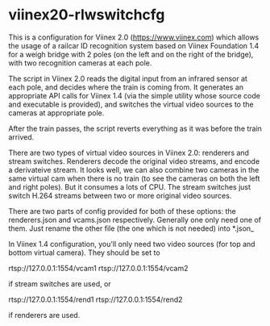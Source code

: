 # viinex20-rlwswitchcfg

This is a configuration for Viinex 2.0 (https://www.viinex.com) which allows the usage of a railcar ID recognition system based on Viinex Foundation 1.4 for a weigh bridge with 2 poles (on the left and on the right of the bridge), with two recognition cameras at each pole.

The script in Viinex 2.0 reads the digital input from an infrared sensor at each pole, and decides where the train is coming from. It generates an appropriate API calls for Viinex 1.4 (via the simple utility whose source code and executable is provided), and switches the virtual video sources to the cameras at appropriate pole.

After the train passes, the script reverts everything as it was before the train arrived.

There are two types of virtual video sources in Viinex 2.0: renderers and stream switches. Renderers decode the original video streams, and encode a derivateive stream. It looks well, we can also combine two cameras in the same virtual cam when there is no train (to see the cameras on both the left and right poles). But it consumes a lots of CPU. The stream switches just switch H.264 streams between two or more original video sources. 

There are two parts of config provided for both of these options: the renderers.json and vcams.json respectively. Generally one only need one of them. Just rename the other file (the one which is not needed) into *.json_

In Viinex 1.4 configuration, you'll only need two video sources (for top and bottom virtual camera). They should be set to

rtsp://127.0.0.1:1554/vcam1
rtsp://127.0.0.1:1554/vcam2

if stream switches are used, or

rtsp://127.0.0.1:1554/rend1
rtsp://127.0.0.1:1554/rend2

if renderers are used.
